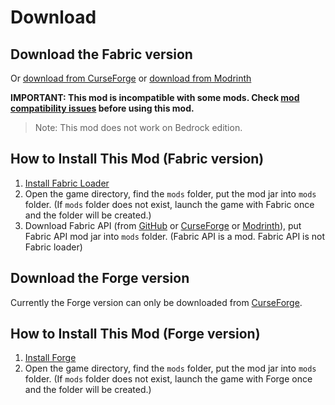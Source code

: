 # Download

## Download the Fabric version

<ClientOnly>
<ModDownload
    github_repo="qouteall/ImmersivePortalsMod"
    :locale_text="{download:'Download', preRelease:'Pre-Release', publishTime:'Publish time'}"></ModDownload></ClientOnly>

Or [download from CurseForge](https://www.curseforge.com/minecraft/mc-mods/immersive-portals-mod) or [download from Modrinth](https://modrinth.com/mod/immersiveportals)

**IMPORTANT: This mod is incompatible with some mods. Check [mod compatibility issues](https://github.com/iPortalTeam/ImmersivePortalsMod/issues?q=is%3Aissue+is%3Aopen+label%3A%22Mod+Compatibility%22) before using this mod.**

> Note: This mod does not work on Bedrock edition.

## How to Install This Mod (Fabric version)

1. [Install Fabric Loader](https://fabricmc.net/wiki/player:tutorials:install_mcl:windows)
2. Open the game directory, find the `mods` folder, put the mod jar into `mods` folder. (If `mods` folder does not exist, launch the game with Fabric once and the folder will be created.)
3. Download Fabric API (from [GitHub](https://github.com/FabricMC/fabric/releases) or [CurseForge](https://www.curseforge.com/minecraft/mc-mods/fabric-api) or [Modrinth](https://modrinth.com/mod/fabric-api)), put Fabric API mod jar into `mods` folder. (Fabric API is a mod. Fabric API is not Fabric loader)

## Download the Forge version

Currently the Forge version can only be downloaded from [CurseForge](https://www.curseforge.com/minecraft/mc-mods/immersive-portals-for-forge).

## How to Install This Mod (Forge version)

1. [Install Forge](https://files.minecraftforge.net/net/minecraftforge/forge/)
2. Open the game directory, find the `mods` folder, put the mod jar into `mods` folder. (If `mods` folder does not exist, launch the game with Forge once and the folder will be created.)
